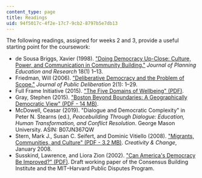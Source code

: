 ```yaml
---
content_type: page
title: Readings
uid: 94f5017c-4f2e-17c7-9cb2-8797b5e7db13
---
```


The following readings, assigned for weeks 2 and 3, provide a useful starting point for the coursework:

*   de Sousa Briggs, Xavier (1998). ["Doing Democracy Up-Close: Culture, Power, and Communication in Community Building."](https://doi.org/10.1177%2F0739456X9801800101) _Journal of Planning Education and Research_ 18(1) 1–13.
*   Friedman, Will (2006). ["Deliberative Democracy and the Problem of Scope."](https://delibdemjournal.org/article/id/308/) _Journal of Public Deliberation_ 2(1): 1–29. 
*   Full Frame Initiative (2015). ["The Five Domains of Wellbeing" (PDF)](https://dmh.mo.gov/sites/dmh/files/media/file/2019/01/mhc-meeting-five-domains-of-wellbeing-10132016.pdf).
*   Gray, Stephen (2015). ["Boston Beyond Boundaries: A Geographically Democratic View" (PDF - 14 MB)](https://interactioninstitute.org/wp-content/uploads/2015/12/Boston-Beyond-Boundaries-A-Geographically-Democratic-View-Stephen-Gray-slides.pdf).  
*   McDowell, Ceasar (2019). "Dialogue and Democratic Complexity" in Peter N. Stearns (ed.), _Peacebuilding Through Dialogue: Education, Human Transformation, and Conflict Resolution_. George Mason University. ASIN: B07JN367QW
*   Stern, Mark J., Susan C. Seifert, and Dominic Vitiello (2008). ["Migrants, Communities, and Culture" (PDF - 3.2 MB)](https://www.reinvestment.com/wp-content/uploads/2015/12/Migrants_Communities_and_Culture-Brief_2008.pdf). _Creativity & Change_, January 2008.
*   Susskind, Lawrence, and Liora Zion (2002). ["Can America's Democracy Be Improved?" (PDF)](http://www.lawrencesusskind.com/wp-content/uploads/2013/07/Improving-American-Democracy-Negotiation-Susskind-Zion.pdf). Draft working paper of the Consensus Building Institute and the MIT–Harvard Public Disputes Program.
